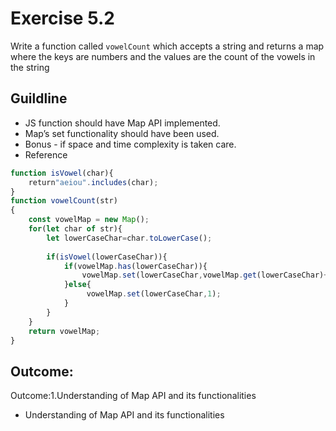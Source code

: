 # Exercise 5.2

Write a function called `vowelCount` which accepts a string and returns a map where the keys are numbers and the values are the count of the vowels in the string

## Guildline

- JS function should have Map API implemented.
- Map’s set functionality should have been used.
- Bonus - if space and time complexity is taken care.
- Reference

```javascript
function isVowel(char){ 
    return"aeiou".includes(char);
}
function vowelCount(str)
{
    const vowelMap = new Map();
    for(let char of str){
        let lowerCaseChar=char.toLowerCase();
        
        if(isVowel(lowerCaseChar)){
            if(vowelMap.has(lowerCaseChar)){
                vowelMap.set(lowerCaseChar,vowelMap.get(lowerCaseChar)+1);
            }else{
                 vowelMap.set(lowerCaseChar,1);
            }
        }
    }
    return vowelMap;
}
```

## Outcome:

Outcome:1.Understanding of Map API and its functionalities

- Understanding of Map API and its functionalities